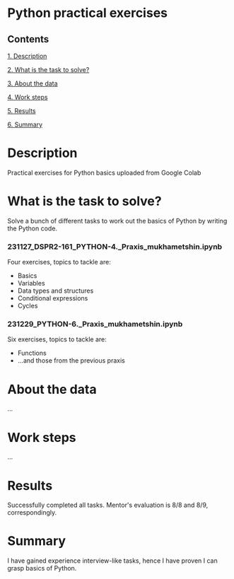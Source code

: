 # Python practical exercises

## Contents
[1. Description]()

[2. What is the task to solve?]()

[3. About the data]()

[4. Work steps]()

[5. Results]()

[6. Summary]()

# Description
Practical exercises for Python basics uploaded from Google Colab

# What is the task to solve?
Solve a bunch of different tasks to work out the basics of Python by writing the Python code.

### 231127_DSPR2-161_PYTHON-4._Praxis_mukhametshin.ipynb
Four exercises, topics to tackle are:
* Basics
* Variables
* Data types and structures
* Conditional expressions
* Cycles

### 231229_PYTHON-6._Praxis_mukhametshin.ipynb
Six exercises, topics to tackle are:
* Functions
* ...and those from the previous praxis

# About the data
...

# Work steps
...

# Results
Successfully completed all tasks.
Mentor's evaluation is 8/8 and 8/9, correspondingly.

# Summary
I have gained experience interview-like tasks, hence I have proven I can grasp basics of Python.

